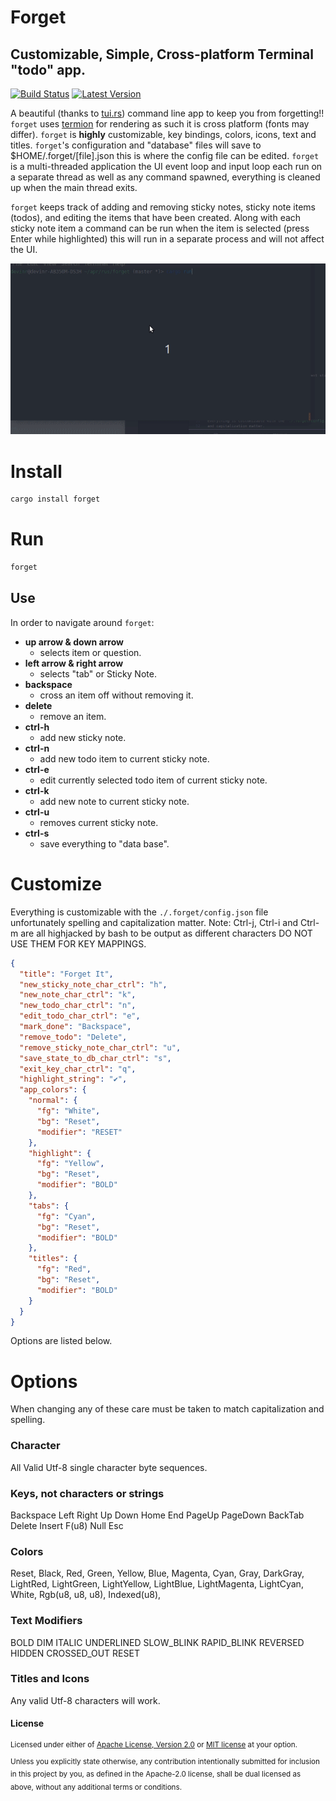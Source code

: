# Forget
## Customizable, Simple, Cross-platform Terminal "todo" app.

[![Build Status](https://travis-ci.com/DevinR528/forget.svg?branch=master)](https://travis-ci.com/DevinR528/forget)
[![Latest Version](https://img.shields.io/crates/v/forget.svg)](https://crates.io/crates/forget)

A beautiful (thanks to [tui.rs](https://github.com/fdehau/tui-rs)) command line app to keep you from forgetting!! `forget`
uses [termion]() for rendering as such it is cross platform (fonts may differ). `forget` is __highly__
customizable, key bindings, colors, icons, text and titles. `forget`'s configuration and "database" files will save
to $HOME/.forget/[file].json this is where the config file can be edited. `forget` is a multi-threaded application the
UI event loop and input loop each run on a separate thread as well as any command spawned, everything is cleaned up
when the main thread exits.

`forget` keeps track of adding and removing sticky notes, sticky note items (todos), and editing the items that have
been created. Along with each sticky note item a command can be run when the item is selected (press Enter while highlighted)
this will run in a separate process and will not affect the UI.

![forget-demo](https://github.com/DevinR528/forget/blob/master/resources/forget-demo.gif)

# Install
```bash
cargo install forget
```

# Run
```bash
forget
```

## Use
In order to navigate around `forget`:
 * **up arrow & down arrow**
    - selects item or question.
 * **left arrow & right arrow**
    - selects "tab" or Sticky Note.
 * **backspace**
    - cross an item off without removing it.
 * **delete**
    - remove an item.
 * **ctrl-h**
    - add new sticky note.
 * **ctrl-n**
    - add new todo item to current sticky note.
 * **ctrl-e**
    - edit currently selected todo item of current sticky note.
 * **ctrl-k**
    - add new note to current sticky note.
 * **ctrl-u**
    - removes current sticky note.
 * **ctrl-s**
    - save everything to "data base".

# Customize
Everything is customizable with the `./.forget/config.json` file unfortunately spelling
and capitalization matter. 
Note: Ctrl-j, Ctrl-i and Ctrl-m are all highjacked by bash to be output as different characters
DO NOT USE THEM FOR KEY MAPPINGS.
```json
{
  "title": "Forget It",
  "new_sticky_note_char_ctrl": "h",
  "new_note_char_ctrl": "k",
  "new_todo_char_ctrl": "n",
  "edit_todo_char_ctrl": "e",
  "mark_done": "Backspace",
  "remove_todo": "Delete",
  "remove_sticky_note_char_ctrl": "u",
  "save_state_to_db_char_ctrl": "s",
  "exit_key_char_ctrl": "q",
  "highlight_string": "✔️",
  "app_colors": {
    "normal": {
      "fg": "White",
      "bg": "Reset",
      "modifier": "RESET"
    },
    "highlight": {
      "fg": "Yellow",
      "bg": "Reset",
      "modifier": "BOLD"
    },
    "tabs": {
      "fg": "Cyan",
      "bg": "Reset",
      "modifier": "BOLD"
    },
    "titles": {
      "fg": "Red",
      "bg": "Reset",
      "modifier": "BOLD"
    }
  }
}
```
Options are listed below.

# Options
When changing any of these care must be taken to match capitalization and spelling.

### Character
All Valid Utf-8 single character byte sequences.

### Keys, not characters or strings
Backspace
Left
Right
Up
Down
Home
End
PageUp
PageDown
BackTab
Delete
Insert
F(u8)
Null
Esc

### Colors
Reset,
Black,
Red,
Green,
Yellow,
Blue,
Magenta,
Cyan,
Gray,
DarkGray,
LightRed,
LightGreen,
LightYellow,
LightBlue,
LightMagenta,
LightCyan,
White,
Rgb(u8, u8, u8),
Indexed(u8),

### Text Modifiers
BOLD
DIM
ITALIC
UNDERLINED
SLOW_BLINK
RAPID_BLINK
REVERSED
HIDDEN
CROSSED_OUT
RESET

### Titles and Icons
Any valid Utf-8 characters will work.


#### License
<sup>
Licensed under either of <a href="LICENSE-APACHE">Apache License, Version
2.0</a> or <a href="LICENSE-MIT">MIT license</a> at your option.
</sup>

<br>

<sub>
Unless you explicitly state otherwise, any contribution intentionally submitted
for inclusion in this project by you, as defined in the Apache-2.0 license,
shall be dual licensed as above, without any additional terms or conditions.
</sub>
